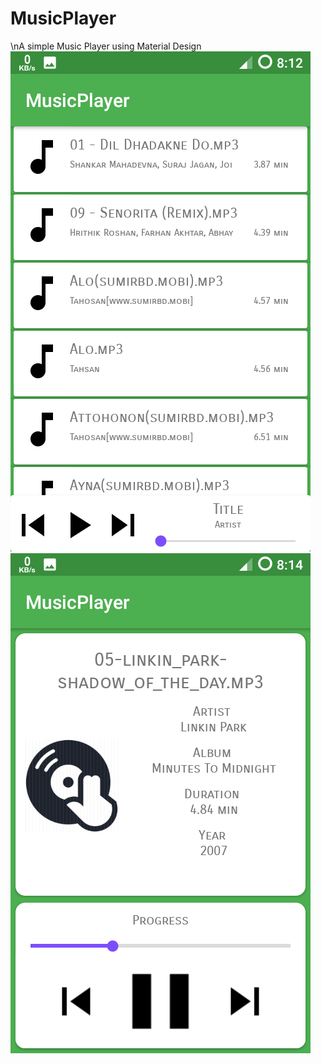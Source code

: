 # MusicPlayer
\nA simple Music Player using Material Design 
![Alt text](/Screenshot_20170501-081300.png?raw=true "#Main Music List")
![Alt text](/Screenshot_20170501-081451.png?raw=true "#Main Music Details View")

